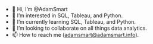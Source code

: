 - 👋 Hi, I’m @AdamSmart
- 👀 I’m interested in SQL, Tableau, and Python.
- 🌱 I’m currently learning SQL, Tableau, and Python.
- 💞️ I’m looking to collaborate on all things data analytics.
- 📫 How to reach me (adamsmart@adamsmart.info).

<!---
OneAdamSmart/OneAdamSmart is a ✨ special ✨ repository because its `README.md` (this file) appears on your GitHub profile.
You can click the Preview link to take a look at your changes.
--->
